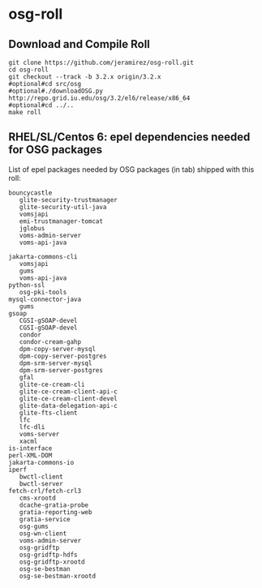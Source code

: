 osg-roll
========

Download and Compile Roll
-------------------------

```shell
git clone https://github.com/jeramirez/osg-roll.git
cd osg-roll
git checkout --track -b 3.2.x origin/3.2.x
#optional#cd src/osg
#optional#./downloadOSG.py http://repo.grid.iu.edu/osg/3.2/el6/release/x86_64
#optional#cd ../..
make roll
```

RHEL/SL/Centos 6: epel dependencies needed for OSG packages
-----------------------------------------------------------

List of epel packages needed by OSG packages (in tab) shipped with this roll:

```shel
bouncycastle
   glite-security-trustmanager
   glite-security-util-java
   vomsjapi
   emi-trustmanager-tomcat
   jglobus
   voms-admin-server
   voms-api-java

jakarta-commons-cli
   vomsjapi
   gums
   voms-api-java
python-ssl
   osg-pki-tools
mysql-connector-java
   gums
gsoap
   CGSI-gSOAP-devel
   CGSI-gSOAP-devel
   condor
   condor-cream-gahp
   dpm-copy-server-mysql
   dpm-copy-server-postgres
   dpm-srm-server-mysql
   dpm-srm-server-postgres
   gfal
   glite-ce-cream-cli
   glite-ce-cream-client-api-c
   glite-ce-cream-client-devel
   glite-data-delegation-api-c
   glite-fts-client
   lfc
   lfc-dli
   voms-server
   xacml
is-interface
perl-XML-DOM
jakarta-commons-io
iperf
   bwctl-client
   bwctl-server
fetch-crl/fetch-crl3
   cms-xrootd
   dcache-gratia-probe
   gratia-reporting-web
   gratia-service
   osg-gums
   osg-wn-client
   voms-admin-server
   osg-gridftp
   osg-gridftp-hdfs
   osg-gridftp-xrootd
   osg-se-bestman
   osg-se-bestman-xrootd
```
